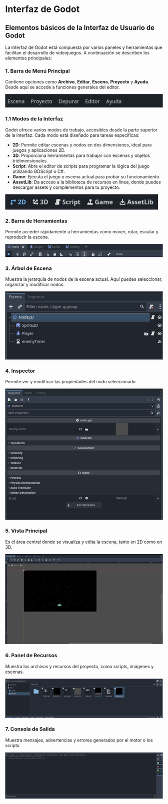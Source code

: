 # Interfaz de Godot

## Elementos básicos de la Interfaz de Usuario de Godot

La interfaz de Godot está compuesta por varios paneles y herramientas que facilitan el desarrollo de videojuegos. A continuación se describen los elementos principales:

### 1. Barra de Menú Principal

Contiene opciones como **Archivo**, **Editar**, **Escena**, **Proyecto** y **Ayuda**. Desde aquí se accede a funciones generales del editor.

![Imagen de la barra de menú principal](/img/barramenu.png)

### 1.1 Modos de la Interfaz

Godot ofrece varios modos de trabajo, accesibles desde la parte superior de la interfaz. Cada modo está diseñado para tareas específicas:

- **2D**: Permite editar escenas y nodos en dos dimensiones, ideal para juegos y aplicaciones 2D.
- **3D**: Proporciona herramientas para trabajar con escenas y objetos tridimensionales.
- **Script**: Abre el editor de scripts para programar la lógica del juego utilizando GDScript o C#.
- **Game**: Ejecuta el juego o escena actual para probar su funcionamiento.
- **AssetLib**: Da acceso a la biblioteca de recursos en línea, donde puedes descargar assets y complementos para tu proyecto.

![Imagen de los modos de la interfaz](img/modos.png)

### 2. Barra de Herramientas

Permite acceder rápidamente a herramientas como mover, rotar, escalar y reproducir la escena.

![Imagen de la barra de herramientas](img/Tools.png)

### 3. Árbol de Escena

Muestra la jerarquía de nodos de la escena actual. Aquí puedes seleccionar, organizar y modificar nodos.

![Imagen del árbol de escena](img/arbol.png)

### 4. Inspector

Permite ver y modificar las propiedades del nodo seleccionado.

![Imagen del inspector](img/inspector.png)

### 5. Vista Principal

Es el área central donde se visualiza y edita la escena, tanto en 2D como en 3D.

![Imagen de la vista principal](img/centro.png)

### 6. Panel de Recursos

Muestra los archivos y recursos del proyecto, como scripts, imágenes y escenas.

![Imagen del panel de recursos](img/filesystem.png)

### 7. Consola de Salida

Muestra mensajes, advertencias y errores generados por el motor o los scripts.

![Imagen de la consola de salida](img/salida.png)
